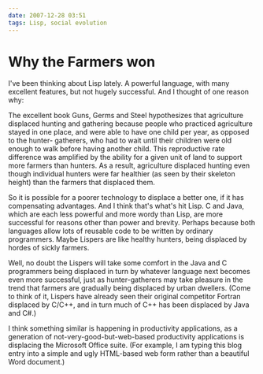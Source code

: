 ```yaml
---
date: 2007-12-28 03:51
tags: Lisp, social evolution
---
```


# Why the Farmers won

I've been thinking about Lisp lately. A powerful language, with many excellent
features, but not hugely successful. And I thought of one reason why:

The excellent book Guns, Germs and Steel hypothesizes that agriculture displaced
hunting and gathering because people who practiced agriculture stayed in one
place, and were able to have one child per year, as opposed to the hunter-
gatherers, who had to wait until their children were old enough to walk before
having another child. This reproductive rate difference was amplified by the
ability for a given unit of land to support more farmers than hunters. As a
result, agriculture displaced hunting even though individual hunters were far
healthier (as seen by their skeleton height) than the farmers that displaced
them.

So it is possible for a poorer technology to displace a better one, if
it has compensating advantages. And I think that's what's hit Lisp. C and
Java, which are each less powerful and more wordy than Lisp, are more
successful for reasons other than power and brevity. Perhaps because both
languages allow lots of reusable code to be written by ordinary programmers.
Maybe Lispers are like healthy hunters, being displaced by hordes of sickly
farmers.

Well, no doubt the Lispers will take some comfort in the Java and C
programmers being displaced in turn by whatever language next becomes even
more successful, just as hunter-gatherers may take pleasure in the trend that
farmers are gradually being displaced by urban dwellers. (Come to think of it,
Lispers have already seen their original competitor Fortran displaced by
C/C++, and in turn much of C++ has been displaced by Java and C#.)

I think
something similar is happening in productivity applications, as a generation
of not-very-good-but-web-based productivity applications is displacing the
Microsoft Office suite. (For example, I am typing this blog entry into a
simple and ugly HTML-based web form rather than a beautiful Word document.)
